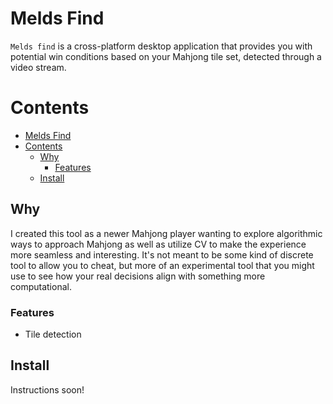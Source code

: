 # Melds Find

`Melds find` is a cross-platform desktop application that provides you with potential win conditions based on your Mahjong tile set, detected through a video stream.

# Contents

- [Melds Find](#melds-find)
- [Contents](#contents)
  - [Why](#why)
    - [Features](#features)
  - [Install](#install)

## Why

I created this tool as a newer Mahjong player wanting to explore algorithmic ways to approach Mahjong as well as utilize CV to make the experience more seamless and interesting.
It's not meant to be some kind of discrete tool to allow you to cheat, but more of an experimental tool that you might use to see how your real decisions align with something more computational.

### Features

- Tile detection

## Install

Instructions soon!

